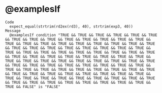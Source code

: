 # @examplesIf

    Code
      expect_equal(strtrim(rd2ex(rd3), 40), strtrim(exp3, 40))
    Message
      @examplesIf condition "TRUE && TRUE && TRUE && TRUE && TRUE && TRUE && TRUE && TRUE && TRUE && TRUE && TRUE && TRUE && TRUE && TRUE && TRUE && TRUE && TRUE && TRUE && TRUE && TRUE && TRUE && TRUE && TRUE && TRUE && TRUE && TRUE && TRUE && TRUE && TRUE && TRUE && TRUE && TRUE && TRUE && TRUE && TRUE && TRUE && TRUE && TRUE && TRUE && TRUE && TRUE && TRUE && TRUE && TRUE && TRUE && TRUE && TRUE && TRUE && TRUE && TRUE && TRUE && TRUE && TRUE && TRUE && TRUE && TRUE && TRUE && TRUE && TRUE && TRUE && TRUE && TRUE && TRUE && TRUE && TRUE && TRUE && TRUE && TRUE && TRUE && TRUE && TRUE && TRUE && TRUE && TRUE && TRUE && TRUE && TRUE && TRUE && TRUE && TRUE && TRUE && TRUE && TRUE && TRUE && TRUE && TRUE && TRUE && TRUE && TRUE && TRUE && TRUE && TRUE && TRUE && TRUE && TRUE && TRUE && TRUE && TRUE && TRUE && TRUE && FALSE" is "FALSE"


